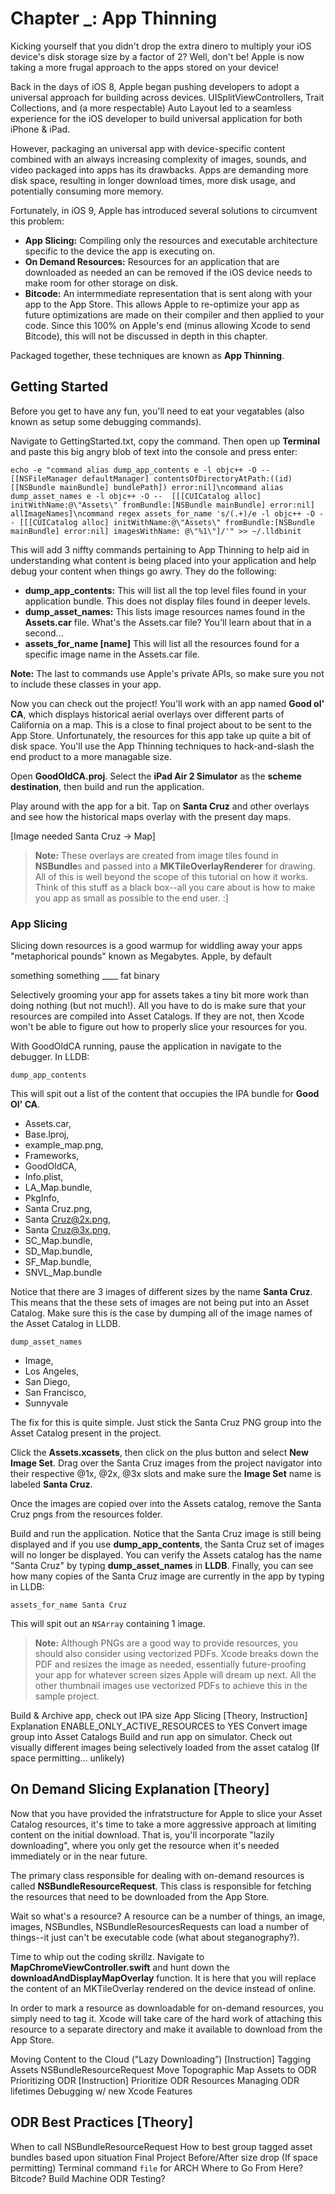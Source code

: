 # Chapter _: App Thinning

Kicking yourself that you didn't drop the extra dinero to multiply your iOS device's disk storage size by a factor of 2? Well, don't be! Apple is now taking a more frugal approach to the apps stored on your device!

Back in the days of iOS 8, Apple began pushing developers to adopt a universal approach for building across devices. UISplitViewControllers, Trait Collections, and (a more respectable) Auto Layout led to a seamless experience for the iOS developer to build universal application for both iPhone & iPad.

However, packaging an universal app with device-specific content combined with an always increasing complexity of images, sounds, and video packaged into apps has its drawbacks. Apps are demanding more disk space, resulting in longer download times, more disk usage, and potentially consuming more memory.

Fortunately, in iOS 9, Apple has introduced several solutions to circumvent this problem:

- **App Slicing:** Compiling only the resources and executable architecture specific to the device the app is executing on. 
- **On Demand Resources:** Resources for an application that are downloaded as needed an can be removed if the iOS device needs to make room for other storage on disk.
- **Bitcode:** An intermmediate representation that is sent along with your app to the App Store. This allows Apple to re-optimize your app as future optimizations are made on their compiler and then applied to your code. Since this 100% on Apple's end (minus allowing Xcode to send Bitcode), this will not be discussed in depth in this chapter. 

Packaged together, these techniques are known as **App Thinning**.

## Getting Started

Before you get to have any fun, you'll need to eat your vegatables (also known as setup some debugging commands). 

Navigate to GettingStarted.txt, copy the command. Then open up **Terminal** and paste this big angry blob of text into the console and press enter:

```
echo -e "command alias dump_app_contents e -l objc++ -O -- [[NSFileManager defaultManager] contentsOfDirectoryAtPath:((id)[[NSBundle mainBundle] bundlePath]) error:nil]\ncommand alias dump_asset_names e -l objc++ -O --  [[[CUICatalog alloc] initWithName:@\"Assets\" fromBundle:[NSBundle mainBundle] error:nil] allImageNames]\ncommand regex assets_for_name 's/(.+)/e -l objc++ -O -- [[[CUICatalog alloc] initWithName:@\"Assets\" fromBundle:[NSBundle mainBundle] error:nil] imagesWithName: @\"%1\"]/'" >> ~/.lldbinit 
```

This will add 3 niffty commands pertaining to App Thinning to help aid in understanding what content is being placed into your application and help debug your content when things go awry. They do the following:

- **dump_app_contents:** This will list all the top level files found in your application bundle. This does not display files found in deeper levels. 
- **dump_asset_names:** This lists image resources names found in the **Assets.car** file. What's the Assets.car file? You'll learn about that in a second...
- **assets_for_name [name]** This will list all the resources found for a specific image name in the Assets.car file.

**Note:** The last to commands use Apple's private APIs, so make sure you not to include these classes in your app.   

Now you can check out the project! You'll work with an app named **Good ol' CA**, which displays historical aerial overlays over different parts of California on a map. This is a close to final project about to be sent to the App Store. Unfortunately, the resources for this app take up quite a bit of disk space. You'll use the App Thinning techniques to hack-and-slash the end product to a more managable size.

Open **GoodOldCA.proj**. Select the **iPad Air 2 Simulator** as the **scheme destination**, then build and run the application.

Play around with the app for a bit. Tap on **Santa Cruz** and other overlays and see how the historical maps overlay with the present day maps. 

[Image needed Santa Cruz -> Map]

>**Note:** These overlays are created from image tiles found in **NSBundle**s and passed into a **MKTileOverlayRenderer** for drawing. All of this is well beyond the scope of this tutorial on how it works. Think of this stuff as a black box--all you care about is how to make you app as small as possible to the end user. :] 

### App Slicing

<!-- For example, apps  

Enabling App Slicing is a super easy process provided that you follow Apple's rules. 

Build the GoodOldCA for the iPhone 6 Simulator. Navigate to the products folder in the **Project Navigator** and right-click **GoodOldCA.app**. Select **Show in Finder**. With Finder open, select **Debug-iphonesimulator** and then right click on the **GoodOldCA** IPA and select **Show Package Contents**  

### Executable Thinning

By default, Xcode will only include the active architecture and resources on **DEBUG** builds. This speeds up the build process as there is less content to copy over to the device/simulator. When switching over to a **RELEASE** build, all architectures will be packaged together (known as a fat binary) when you submit your app to the App Store. However, in iOS 9, Apple will now rip apart your App and separate the different packages specific to each device resulting in a smaller IPA. 

In order to properly enable App Slicing on the executable, all you have to do is... compile against iOS 9. See, wasn't that easy!? -->

<!-- ### Resource Thinning with Asset Catalogs -->

Slicing down resources is a good warmup for widdling away your apps "metaphorical pounds" known as Megabytes. Apple, by default 

something something ____ fat binary

Selectively grooming your app for assets takes a tiny bit more work than doing nothing (but not much!). All you have to do is make sure that your resources are compiled into Asset Catalogs. If they are not, then Xcode won't be able to figure out how to properly slice your resources for you. 

With GoodOldCA running, pause the application in navigate to the debugger. In LLDB:

```
dump_app_contents
```

This will spit out a list of the content that occupies the IPA bundle for **Good Ol' CA**. 

- Assets.car,
- Base.lproj,
- example_map.png,
- Frameworks,
- GoodOldCA,
- Info.plist,
- LA_Map.bundle,
- PkgInfo,
- Santa Cruz.png,
- Santa Cruz@2x.png,
- Santa Cruz@3x.png,
- SC_Map.bundle,
- SD_Map.bundle,
- SF_Map.bundle,
- SNVL_Map.bundle

Notice that there are 3 images of different sizes by the name **Santa Cruz**. This means that the these sets of images are not being put into an Asset Catalog. Make sure this is the case by dumping all of the image names of the Asset Catalog in LLDB.

```
dump_asset_names
```

- Image,
- Los Angeles,
- San Diego,
- San Francisco,
- Sunnyvale

The fix for this is quite simple. Just stick the Santa Cruz PNG group into the Asset Catalog present in the project. 

Click the **Assets.xcassets**, then click on the plus button and select **New Image Set**. Drag over the Santa Cruz images from the project navigator into their respective @1x, @2x, @3x slots and make sure the **Image Set** name is labeled **Santa Cruz**.

Once the images are copied over into the Assets catalog, remove the Santa Cruz pngs from the resources folder.

Build and run the application. Notice that the Santa Cruz image is still being displayed and if you use **dump_app_contents**, the Santa Cruz set of images will no longer be displayed. You can verify the Assets catalog has the name "Santa Cruz" by typing **dump_asset_names** in **LLDB**. Finally, you can see how many copies of the Santa Cruz image are currently in the app by typing in LLDB:

```
assets_for_name Santa Cruz
```

This will spit out an `NSArray` containing 1 image. 

>**Note:** Although PNGs are a good way to provide resources, you should also consider using vectorized PDFs. Xcode breaks down the PDF and resizes the image as needed, essentially future-proofing your app for whatever screen sizes Apple will dream up next. All the other thumbnail images use vectorized PDFs to achieve this in the sample project.

Build & Archive app, check out IPA size App Slicing [Theory, Instruction]
Explanation
ENABLE_ONLY_ACTIVE_RESOURCES to YES
Convert image group into Asset Catalogs
Build and run app on simulator. Check out visually different images being selectively loaded from the asset catalog
(If space permitting... unlikely) 

## On Demand Slicing Explanation [Theory]

Now that you have provided the infratstructure for Apple to slice your Asset Catalog resources, it's time to take a more aggressive approach at limiting content on the initial download. That is, you'll incorporate "lazily downloading", where you only get the resource when it's needed immediately or in the near future.

The primary class responsible for dealing with on-demand resources is called **NSBundleResourceRequest**. This class is responsible for fetching the resources that need to be downloaded from the App Store. 

Wait so what's a resource? A resource can be a number of things, an image, images, NSBundles, NSBundleResourcesRequests can load a number of things--it just can't be executable code (what about steganography?). 

Time to whip out the coding skrillz. Navigate to **MapChromeViewController.swift** and hunt down the **downloadAndDisplayMapOverlay** function. It is here that you will replace the content of an MKTileOverlay rendered on the device instead of online. 



In order to mark a resource as downloadable for on-demand resources, you simply need to tag it. Xcode will take care of the hard work of attaching this resource to a separate directory and make it available to download from the App Store. 



Moving Content to the Cloud ("Lazy Downloading”) [Instruction] Tagging Assets
NSBundleResourceRequest
Move Topographic Map Assets to ODR Prioritizing ODR [Instruction]
Prioritize ODR Resources Managing ODR lifetimes Debugging w/ new Xcode Features


## ODR Best Practices [Theory]

When to call NSBundleResourceRequest
How to best group tagged asset bundles based upon situation
Final Project
Before/After size drop
(If space permitting) Terminal command `file` for ARCH
Where to Go From Here? Bitcode?
Build Machine ODR Testing? 